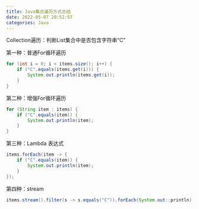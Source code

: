 ```yaml
---
title: Java集合遍历方式总结
date: 2022-05-07 20:52:57
categories: Java
---
```


Collection遍历：判断List集合中是否包含字符串“C”

第一种：普通For循环遍历

```Java
for (int i = 0; i < items.size(); i++) {
    if ("C".equals(items.get(i))) {
        System.out.println(items.get(i));
    }
}
```

第二种：增强For循环遍历
```Java
for (String item : items) {
    if ("C".equals(item)) {
        System.out.println(item);
    }
}
```

第三种：Lambda 表达式
```Java
items.forEach(item -> {
    if ("C".equals(item)) {
        System.out.println(item);
    }
});
```

第四种：stream
```Java
items.stream().filter(s -> s.equals("C")).forEach(System.out::println);
```
